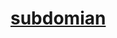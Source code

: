 # <a href=https://d2a1-2405-201-5c2b-b043-cf5d-d07b-da69-b547.ngrok-free.app>subdomian</a>
<a href=https://d2a1-2405-201-5c2b-b043-cf5d-d07b-da69-b547.ngrok-free.app></a>
